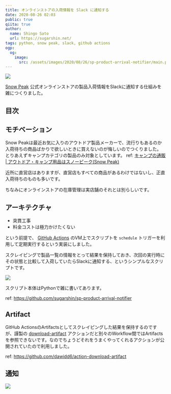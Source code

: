 ```yaml
---
title: オンラインストアの入荷情報を Slack に通知する
date: 2020-08-26 02:03
public: true
qiita: true
author:
  name: Shingo Sato
  url: https://sugarshin.net/
tags: python, snow peak, slack, github actions
ogp:
  og:
    image:
      src: /assets/images/2020/08/26/sp-product-arrival-notifier/main.png
---
```


![](/assets/images/2020/08/26/sp-product-arrival-notifier/main.png)

[Snow Peak](https://www.snowpeak.co.jp/) 公式オンラインストアの製品入荷情報をSlackに通知する仕組みを雑につくりました。

## 目次

## モチベーション

Snow Peakは最近お気に入りのアウトドア製品メーカーで、流行りもあるのか入荷待ちの商品ばかりで欲しいときに買えないのが悔しいのでつくりました。とりあえずキャンプカテゴリの製品のみ対象としています。 ref: [キャンプの通販 | アウトドア・キャンプ用品はスノーピーク(Snow Peak)](https://ec.snowpeak.co.jp/snowpeak/ja/%E3%82%AD%E3%83%A3%E3%83%B3%E3%83%97/c/2010000)

近所に直営店はありますが、直営店もすべての商品があるわけではないし、正直入荷待ちのものも多いです。

ちなみにオンラインストアの在庫管理は実店舗のそれとは別らしいです。

## アーキテクチャ

- 突貫工事
- 料金コストは極力かけたくない

という前提で、 [GitHub Actions](https://github.co.jp/features/actions) のVM上でスクリプトを `schedule` トリガーを利用して定期実行するという実装にしました。

スクレイピングで製品一覧の情報をとって結果を保持しておき、次回の実行時にその状態と比較して入荷していたらSlackに通知する、というシンプルなスクリプトです。

[![](https://raw.githubusercontent.com/sugarshin/sp-product-arrival-notifier/master/architecture.png)](https://github.com/sugarshin/sp-product-arrival-notifier/blob/master/architecture.png)

スクリプト本体はPythonで雑に書いてあります。

ref: https://github.com/sugarshin/sp-product-arrival-notifier

## Artifact

GitHub ActionsのArtifactsとしてスクレイピングした結果を保持するのですが、謹製の [download-artifact](https://github.com/actions/download-artifact) アクションだと別々のWorkflow間ではArtifactsを参照できないです。なのでちょうどそれをうまくやってくれるアクションが公開されていたので利用しました。

ref: https://github.com/dawidd6/action-download-artifact

## 通知

![](/assets/images/2020/08/26/sp-product-arrival-notifier/notify.png)
